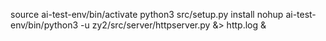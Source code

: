 source ai-test-env/bin/activate
python3 src/setup.py install
nohup ai-test-env/bin/python3 -u zy2/src/server/httpserver.py &> http.log &